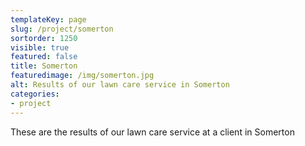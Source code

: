 ```yaml
---
templateKey: page
slug: /project/somerton
sortorder: 1250
visible: true
featured: false
title: Somerton
featuredimage: /img/somerton.jpg
alt: Results of our lawn care service in Somerton
categories:
- project
---
```

These are the results of our lawn care service at a client in Somerton


